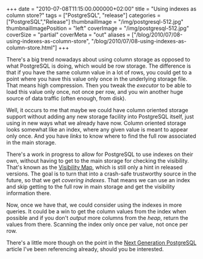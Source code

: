 +++
date = "2010-07-08T11:15:00.000000+02:00"
title = "Using indexes as column store?"
tags = ["PostgreSQL", "release"]
categories = ["PostgreSQL","Release"]
thumbnailImage = "/img/postgresql-512.jpg"
thumbnailImagePosition = "left"
coverImage = "/img/postgresql-512.jpg"
coverSize = "partial"
coverMeta = "out"
aliases = ["/blog/2010/07/08-using-indexes-as-column-store",
           "/blog/2010/07/08-using-indexes-as-column-store.html"]
+++

There's a big trend nowadays about using column storage as opposed to what
PostgreSQL is doing, which would be row storage. The difference is that if
you have the same column value in a lot of rows, you could get to a point
where you have this value only once in the underlying storage file. That
means high compression. Then you tweak the 
*executor* to be able to load this
value only once, not once per row, and you win another huge source of data
traffic (often enough, from disk).

Well, it occurs to me that maybe we could have column oriented storage
support without adding any new storage facility into PostgreSQL itself, just
using in new ways what we already have now. Column oriented storage looks
somewhat like an index, where any given value is meant to appear only
once. And you have 
*links* to know where to find the full row associated in
the main storage.

There's a work in progress to allow for PostgreSQL to use indexes on their
own, without having to get to the main storage for checking the
visibility. That's known as the 
[Visibility Map](http://www.postgresql.org/docs/8.4/static/storage-vm.html), which is still only a hint
in released versions. The goal is to turn that into a crash-safe trustworthy
source in the future, so that we get 
*covering indexes*. That means we can use
an index and skip getting to the full row in main storage and get the
visibility information there.

Now, once we have that, we could consider using the indexes in more
queries. It could be a win to get the column values from the index when
possible and if you don't 
*output* more columns from the 
*heap*, return the
values from there. Scanning the index only once per value, not once per row.

There's a little more though on the point in the 
[Next Generation PostgreSQL](char10.html#sec10)
article I've been referencing already, should you be interested.
